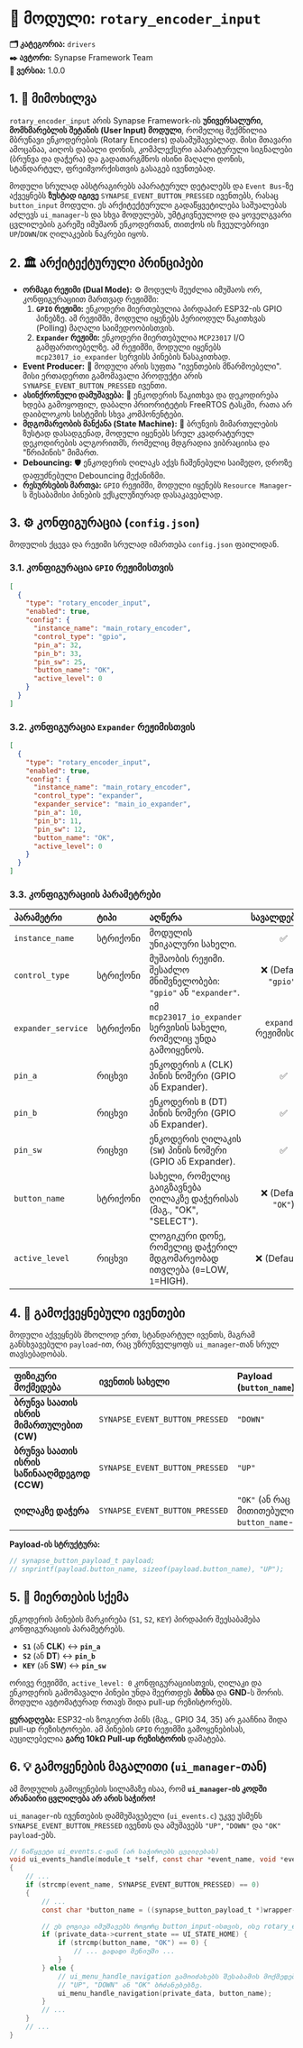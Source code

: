 # 🔘 მოდული: `rotary_encoder_input`

**🗂️ კატეგორია:** `drivers`  
**✒️ ავტორი:** Synapse Framework Team  
**🔖 ვერსია:** 1.0.0

## 1. 📜 მიმოხილვა

`rotary_encoder_input` არის Synapse Framework-ის **უნივერსალური, მომხმარებლის შეტანის (User Input) მოდული**, რომელიც შექმნილია მბრუნავი ენკოდერების (Rotary Encoders) დასამუშავებლად. მისი მთავარი ამოცანაა, აიღოს დაბალი დონის, კომპლექსური აპარატურული სიგნალები (ბრუნვა და დაჭერა) და გადათარგმნოს ისინი მაღალი დონის, სტანდარტულ, ფრეიმვორქისთვის გასაგებ ივენთებად.

მოდული სრულად აბსტრაგირებს აპარატურულ დეტალებს და `Event Bus`-ზე აქვეყნებს **ზუსტად იგივე** `SYNAPSE_EVENT_BUTTON_PRESSED` ივენთებს, რასაც `button_input` მოდული. ეს არქიტექტურული გადაწყვეტილება საშუალებას აძლევს `ui_manager`-ს და სხვა მოდულებს, უმტკივნეულოდ და ყოველგვარი ცვლილების გარეშე იმუშაონ ენკოდერთან, თითქოს ის ჩვეულებრივი `UP`/`DOWN`/`OK` ღილაკების ნაკრები იყოს.

## 2. 🏛️ არქიტექტურული პრინციპები

- **ორმაგი რეჟიმი (Dual Mode):** ⚙️ მოდულს შეუძლია იმუშაოს ორ, კონფიგურაციით მართვად რეჟიმში:
  1. **`GPIO` რეჟიმი:** ენკოდერი მიერთებულია პირდაპირ ESP32-ის GPIO პინებზე. ამ რეჟიმში, მოდული იყენებს პერიოდულ წაკითხვას (Polling) მაღალი საიმედოობისთვის.
  2. **`Expander` რეჟიმი:** ენკოდერი მიერთებულია `MCP23017` I/O გამფართოებელზე. ამ რეჟიმში, მოდული იყენებს `mcp23017_io_expander` სერვისს პინების წასაკითხად.
- **Event Producer:** 📢 მოდული არის სუფთა "ივენთების მწარმოებელი". მისი ერთადერთი გამომავალი პროდუქტი არის `SYNAPSE_EVENT_BUTTON_PRESSED` ივენთი.
- **ასინქრონული დამუშავება:** 🔄 ენკოდერის წაკითხვა და დეკოდირება ხდება გამოყოფილ, დაბალი პრიორიტეტის FreeRTOS ტასკში, რათა არ დაიბლოკოს სისტემის სხვა კომპონენტები.
- **მდგომარეობის მანქანა (State Machine):** 🧠 ბრუნვის მიმართულების ზუსტად დასადგენად, მოდული იყენებს სრულ კვადრატურულ დეკოდირების ალგორითმს, რომელიც მდგრადია ვიბრაციისა და "წრიპინის" მიმართ.
- **Debouncing:** 🛡️ ენკოდერის ღილაკს აქვს ჩაშენებული საიმედო, დროზე დაფუძნებული Debouncing მექანიზმი.
- **რესურსების მართვა:** `GPIO` რეჟიმში, მოდული იყენებს `Resource Manager`-ს შესაბამისი პინების ექსკლუზიურად დასაკავებლად.

## 3. ⚙️ კონფიგურაცია (`config.json`)

მოდულის ქცევა და რეჟიმი სრულად იმართება `config.json` ფაილიდან.

### 3.1. კონფიგურაცია `GPIO` რეჟიმისთვის

```json
[
  {
    "type": "rotary_encoder_input",
    "enabled": true,
    "config": {
      "instance_name": "main_rotary_encoder",
      "control_type": "gpio",
      "pin_a": 32,
      "pin_b": 33,
      "pin_sw": 25,
      "button_name": "OK",
      "active_level": 0
    }
  }
]
```

### 3.2. კონფიგურაცია `Expander` რეჟიმისთვის

```json
[
  {
    "type": "rotary_encoder_input",
    "enabled": true,
    "config": {
      "instance_name": "main_rotary_encoder",
      "control_type": "expander",
      "expander_service": "main_io_expander",
      "pin_a": 10,
      "pin_b": 11,
      "pin_sw": 12,
      "button_name": "OK",
      "active_level": 0
    }
  }
]
```

### 3.3. კონფიგურაციის პარამეტრები

| პარამეტრი | ტიპი | აღწერა | სავალდებულო |
| :--- | :--- | :--- | :---: |
| `instance_name` | სტრიქონი | მოდულის უნიკალური სახელი. | ✅ |
| `control_type` | სტრიქონი | მუშაობის რეჟიმი. შესაძლო მნიშვნელობები: `"gpio"` ან `"expander"`. | ❌ (Default: `"gpio"`) |
| `expander_service` | სტრიქონი | იმ `mcp23017_io_expander` სერვისის სახელი, რომელიც უნდა გამოიყენოს. | `expander` რეჟიმისთვის |
| `pin_a` | რიცხვი | ენკოდერის `A` (CLK) პინის ნომერი (GPIO ან Expander). | ✅ |
| `pin_b` | რიცხვი | ენკოდერის `B` (DT) პინის ნომერი (GPIO ან Expander). | ✅ |
| `pin_sw` | რიცხვი | ენკოდერის ღილაკის (`SW`) პინის ნომერი (GPIO ან Expander). | ✅ |
| `button_name` | სტრიქონი | სახელი, რომელიც გაიგზავნება ღილაკზე დაჭერისას (მაგ., "OK", "SELECT"). | ❌ (Default: `"OK"`) |
| `active_level` | რიცხვი | ლოგიკური დონე, რომელიც დაჭერილ მდგომარეობად ითვლება (`0`=LOW, `1`=HIGH). | ❌ (Default: `0`) |

## 4. 📢 გამოქვეყნებული ივენთები

მოდული აქვეყნებს მხოლოდ ერთ, სტანდარტულ ივენთს, მაგრამ განსხვავებული `payload`-ით, რაც უზრუნველყოფს `ui_manager`-თან სრულ თავსებადობას.

| ფიზიკური მოქმედება | ივენთის სახელი | Payload (`button_name`) |
| :--- | :--- | :--- |
| **ბრუნვა საათის ისრის მიმართულებით (CW)** | `SYNAPSE_EVENT_BUTTON_PRESSED` | `"DOWN"` |
| **ბრუნვა საათის ისრის საწინააღმდეგოდ (CCW)** | `SYNAPSE_EVENT_BUTTON_PRESSED` | `"UP"` |
| **ღილაკზე დაჭერა** | `SYNAPSE_EVENT_BUTTON_PRESSED` | `"OK"` (ან რაც მითითებულია `button_name`-ში) |

**Payload-ის სტრუქტურა:**

```c
// synapse_button_payload_t payload;
// snprintf(payload.button_name, sizeof(payload.button_name), "UP");
```

## 5. 🔌 მიერთების სქემა

ენკოდერის პინების მარკირება (`S1`, `S2`, `KEY`) პირდაპირ შეესაბამება კონფიგურაციის პარამეტრებს.

- **`S1`** (ან **CLK**) ↔️ **`pin_a`**
- **`S2`** (ან **DT**) ↔️ **`pin_b`**
- **`KEY`** (ან **SW**) ↔️ **`pin_sw`**

ორივე რეჟიმში, `active_level: 0` კონფიგურაციისთვის, ღილაკი და ენკოდერის გამომავალი პინები უნდა შეერთდეს **პინსა** და **GND**-ს შორის. მოდული ავტომატურად რთავს შიდა pull-up რეზისტორებს.

**ყურადღება:** ESP32-ის ზოგიერთ პინს (მაგ., GPIO 34, 35) არ გააჩნია შიდა pull-up რეზისტორები. ამ პინების `GPIO` რეჟიმში გამოყენებისას, აუცილებელია **გარე 10kΩ Pull-up რეზისტორის** დამატება.

## 6. 💡 გამოყენების მაგალითი (`ui_manager`-თან)

ამ მოდულის გამოყენების სილამაზე ისაა, რომ **`ui_manager`-ის კოდში არანაირი ცვლილება არ არის საჭირო!**

`ui_manager`-ის ივენთების დამმუშავებელი (`ui_events.c`) უკვე უსმენს `SYNAPSE_EVENT_BUTTON_PRESSED` ივენთს და ამუშავებს `"UP"`, `"DOWN"` და `"OK"` `payload`-ებს.

```c
// ნაწყვეტი ui_events.c-დან (არ საჭიროებს ცვლილებას)
void ui_events_handle(module_t *self, const char *event_name, void *event_data)
{
    // ...
    if (strcmp(event_name, SYNAPSE_EVENT_BUTTON_PRESSED) == 0)
    {
        // ...
        const char *button_name = ((synapse_button_payload_t *)wrapper->payload)->button_name;

        // ეს ლოგიკა იმუშავებს როგორც button_input-ისთვის, ისე rotary_encoder_input-ისთვის!
        if (private_data->current_state == UI_STATE_HOME) {
            if (strcmp(button_name, "OK") == 0) {
                // ... გადადი მენიუში ...
            }
        } else {
            // ui_menu_handle_navigation გამოიძახებს შესაბამის მოქმედებას
            // "UP", "DOWN" ან "OK" ბრძანებებზე.
            ui_menu_handle_navigation(private_data, button_name);
        }
        // ...
    }
    // ...
}

